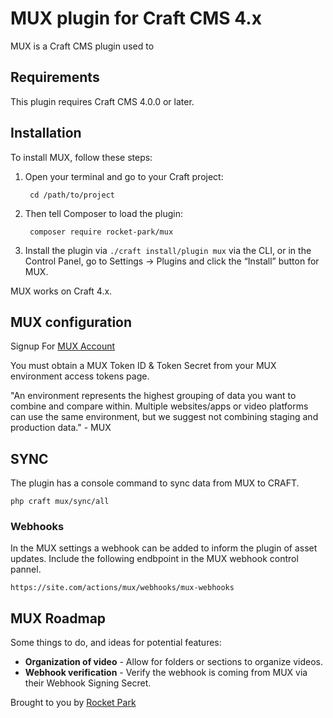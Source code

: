 # MUX plugin for Craft CMS 4.x

MUX is a Craft CMS plugin used to 

## Requirements

This plugin requires Craft CMS 4.0.0 or later.

## Installation

To install MUX, follow these steps:

1. Open your terminal and go to your Craft project:

        cd /path/to/project

2. Then tell Composer to load the plugin:

        composer require rocket-park/mux

3. Install the plugin via `./craft install/plugin mux` via the CLI, or in the Control Panel, go to Settings → Plugins and click the “Install” button for MUX.

MUX works on Craft 4.x.

## MUX configuration

Signup For [MUX Account](https://mux.com/)

You must obtain a MUX Token ID & Token Secret from your MUX environment access tokens page.
 
"An environment represents the highest grouping of data you want to combine and compare within. Multiple websites/apps or video platforms can use the same environment, but we suggest not combining staging and production data." - MUX

## SYNC
The plugin has a console command to sync data from MUX to CRAFT.

`php craft mux/sync/all`

### Webhooks
In the MUX settings a webhook can be added to inform the plugin of asset updates. 
Include the following endbpoint in the MUX webhook control pannel.

`https://site.com/actions/mux/webhooks/mux-webhooks`

## MUX Roadmap

Some things to do, and ideas for potential features:

* **Organization of video** - Allow for folders or sections to organize videos.
* **Webhook verification** - Verify the webhook is coming from MUX via their Webhook Signing Secret.

Brought to you by [Rocket Park](https://rocketpark.com/)